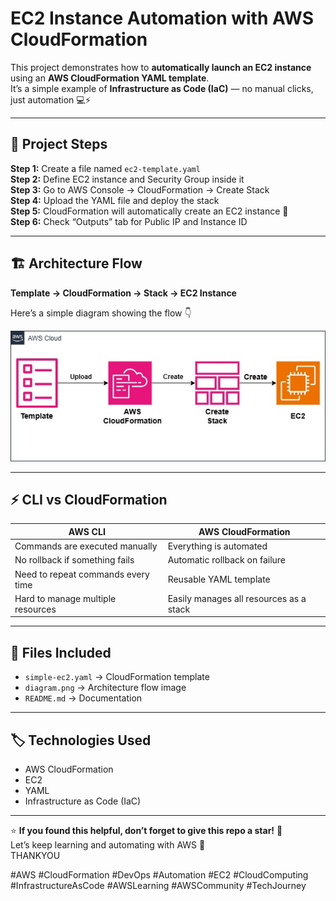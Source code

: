 #  EC2 Instance Automation with AWS CloudFormation

This project demonstrates how to **automatically launch an EC2 instance** using an **AWS CloudFormation YAML template**.  
It’s a simple example of **Infrastructure as Code (IaC)** — no manual clicks, just automation 💻⚡

---

## 📘 Project Steps

**Step 1:** Create a file named `ec2-template.yaml`  
**Step 2:** Define EC2 instance and Security Group inside it  
**Step 3:** Go to AWS Console → CloudFormation → Create Stack  
**Step 4:** Upload the YAML file and deploy the stack  
**Step 5:** CloudFormation will automatically create an EC2 instance 🎯  
**Step 6:** Check “Outputs” tab for Public IP and Instance ID  

---

## 🏗️ Architecture Flow

**Template → CloudFormation → Stack → EC2 Instance**

Here’s a simple diagram showing the flow 👇  

![CloudFormation EC2 Flow](./diagram.png)

---

## ⚡ CLI vs CloudFormation

| AWS CLI | AWS CloudFormation |
|----------|--------------------|
| Commands are executed manually | Everything is automated |
| No rollback if something fails | Automatic rollback on failure |
| Need to repeat commands every time | Reusable YAML template |
| Hard to manage multiple resources | Easily manages all resources as a stack |

---

## 🧩 Files Included

- `simple-ec2.yaml` → CloudFormation template  
- `diagram.png` → Architecture flow image  
- `README.md` → Documentation  

---

## 🏷️ Technologies Used

- AWS CloudFormation  
- EC2  
- YAML  
- Infrastructure as Code (IaC)  

---

⭐ **If you found this helpful, don’t forget to give this repo a star!** 🌟  
Let’s keep learning and automating with AWS 🚀  
THANKYOU

#AWS #CloudFormation #DevOps #Automation #EC2 #CloudComputing #InfrastructureAsCode #AWSLearning #AWSCommunity #TechJourney




